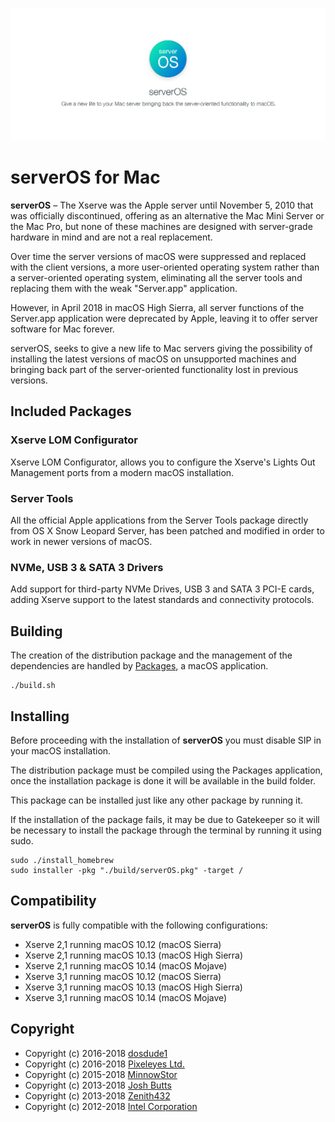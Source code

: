 ![serverOS](./src/assets/banner.jpg)

# serverOS for Mac #

**serverOS** – The Xserve was the Apple server until November 5, 2010 that
was officially discontinued, offering as an alternative the Mac Mini Server or the
Mac Pro, but none of these machines are designed with server-grade hardware in
mind and are not a real replacement.

Over time the server versions of macOS were suppressed and replaced with the client
versions, a more user-oriented operating system rather than a server-oriented operating
system, eliminating all the server tools and replacing them with the weak "Server.app"
application.

However, in April 2018 in macOS High Sierra, all server functions of the Server.app
application were deprecated by Apple, leaving it to offer server software for Mac forever.

serverOS, seeks to give a new life to Mac servers giving the possibility of installing
the latest versions of macOS on unsupported machines and bringing back part of the
server-oriented functionality lost in previous versions.

## Included Packages ##
### Xserve LOM Configurator ###
Xserve LOM Configurator, allows you to configure the Xserve's Lights Out Management ports
from a modern macOS installation.

### Server Tools ###
All the official Apple applications from the Server Tools package directly from OS X Snow
Leopard Server, has been patched and modified in order to work in newer versions of macOS.

### NVMe, USB 3 & SATA 3 Drivers ###
Add support for third-party NVMe Drives, USB 3 and SATA 3 PCI-E cards, adding Xserve
support to the latest standards and connectivity protocols.

## Building ##
The creation of the distribution package and the management of the dependencies are handled
by [Packages](http://s.sudre.free.fr/Software/Packages/about.html), a macOS application.

```
./build.sh
```

## Installing ##
Before proceeding with the installation of **serverOS** you must disable SIP in your
macOS installation.

The distribution package must be compiled using the Packages application, once the
installation package is done it will be available in the build folder.

This package can be installed just like any other package by running it.

If the installation of the package fails, it may be due to Gatekeeper so it will be necessary
to install the package through the terminal by running it using sudo.

```
sudo ./install_homebrew
sudo installer -pkg "./build/serverOS.pkg" -target /
```

## Compatibility ##
**serverOS** is fully compatible with the following configurations:
- Xserve 2,1 running macOS 10.12 (macOS Sierra)
- Xserve 2,1 running macOS 10.13 (macOS High Sierra)
- Xserve 2,1 running macOS 10.14 (macOS Mojave)
- Xserve 3,1 running macOS 10.12 (macOS Sierra)
- Xserve 3,1 running macOS 10.13 (macOS High Sierra)
- Xserve 3,1 running macOS 10.14 (macOS Mojave)

## Copyright ##
- Copyright (c) 2016-2018 [dosdude1](http://dosdude1.com/)
- Copyright (c) 2016-2018 [Pixeleyes Ltd.](http://www.pixeleyes.co.nz)
- Copyright (c) 2015-2018 [MinnowStor](https://forums.macrumors.com/members/jimj740.832671)
- Copyright (c) 2013-2018 [Josh Butts](https://github.com/jimbojsb)
- Copyright (c) 2013-2018 [Zenith432](https://sourceforge.net/u/zenith432/profile)
- Copyright (c) 2012-2018 [Intel Corporation](https://www.intel.com)